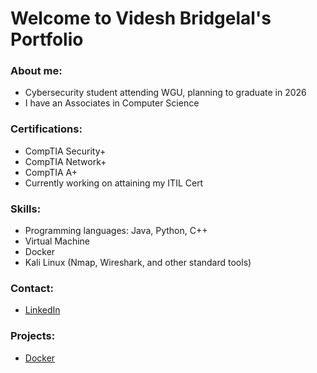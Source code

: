 # Welcome to Videsh Bridgelal's Portfolio

### About me:
 - Cybersecurity student attending WGU, planning to graduate in 2026
 - I have an Associates in Computer Science

### Certifications:
 - CompTIA Security+
 - CompTIA Network+
 - CompTIA A+
 - Currently working on attaining my ITIL Cert

### Skills:
 - Programming languages: Java, Python, C++
 - Virtual Machine
 - Docker
 - Kali Linux (Nmap, Wireshark, and other standard tools)

### Contact:
 - [LinkedIn](https://www.linkedin.com/in/videsh-bridgelal-44b612174/)

### Projects:
 - [Docker](90b3266f-a187-45de-8bbc-39a56c70f336_Export-519ef90f-39d8-4912-8231-6926c193b416/Installing-Docker-19e3189dcc458003b4e9c01212e75b2c.md)
